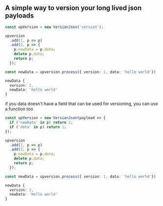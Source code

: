 ## A simple way to version your long lived json payloads

```ts
const upVersion = new VersionJson('version');

upversion
  .add(1, p => p)
  .add(2, p => {
    p.newData = p.data;
    delete p.data;
    return p;
  });

const newData = upversion.process({ version: 1, data: 'hello world'})

newData {
  version: 2,
  newData: 'hello world'
}
```

if you data doesn't have a field that can be used for versioning, you can use a function too

```ts
const upVersion = new VersionJson(payload => {
  if ('newData' in p) return 2;
  if ('data' in p) return 1;
});

upversion
  .add(1, p => p)
  .add(2, p => {
    p.newData = p.data;
    delete p.data;
    return p;
  });

const newData = upversion.process({ version: 1, data: 'hello world'})

newData {
  version: 2,
  newData: 'hello world'
}
```

